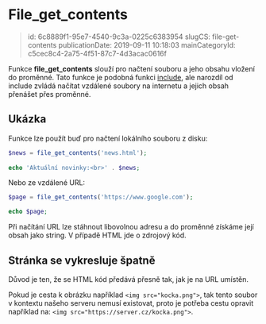 File_get_contents
================================

> id: 6c8889f1-95e7-4540-9c3a-0225c6383954
> slugCS: file-get-contents
> publicationDate: 2019-09-11 10:18:03
> mainCategoryId: c5cec8c4-2a75-4f51-87c7-4d3acac0616f

Funkce **file_get_contents** slouží pro načtení souboru a jeho obsahu vložení do proměnné. Tato funkce je podobná funkci <a href="/include">include</a>, ale narozdíl od include zvládá načítat vzdálené soubory na internetu a jejich obsah přenášet přes proměnné.

Ukázka
------

Funkce lze použít buď pro načtení lokálního souboru z disku:

```php
$news = file_get_contents('news.html');
 
echo 'Aktuální novinky:<br>' . $news;
```

Nebo ze vzdálené URL:

```php
$page = file_get_contents('https://www.google.com');

echo $page;
```

Při načítání URL lze stáhnout libovolnou adresu a do proměnné získáme její obsah jako string. V případě HTML jde o zdrojový kód.

Stránka se vykresluje špatně
----------------------------

Důvod je ten, že se HTML kód předává přesně tak, jak je na URL umístěn.

Pokud je cesta k obrázku například `<img src="kocka.png">`, tak tento soubor v kontextu našeho serveru nemusí existovat, proto je potřeba cestu opravit například na: `<img src="https://server.cz/kocka.png">`.
